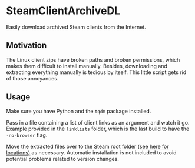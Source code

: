 # SteamClientArchiveDL
Easily download archived Steam clients from the Internet.

## Motivation
The Linux client zips have broken paths and broken permissions, which makes them difficult to install manually. Besides, downloading and extracting everything manually is tedious by itself. This little script gets rid of those annoyances.

## Usage
Make sure you have Python and the `tqdm` package installed.

Pass in a file containing a list of client links as an argument and watch it go. Example provided in the `linklists` folder, which is the last build to have the `-no-browser` flag.

Move the extracted files over to the Steam root folder [(see here for locations)](https://www.pcgamingwiki.com/wiki/Glossary:Game_data#Steam_client) as necessary. Automatic installation is not included to avoid potential problems related to version changes.
